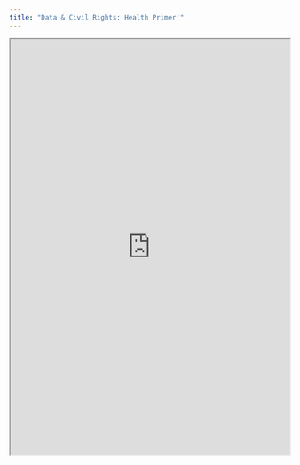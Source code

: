 ```yaml
---
title: "Data & Civil Rights: Health Primer'"
---
```



<iframe height="750" width="100%" src="https://ewelton.github.io/ktest/wiki.html#Data%20&%20Civil%20Rights:%20Health%20Primer'"></iframe>
